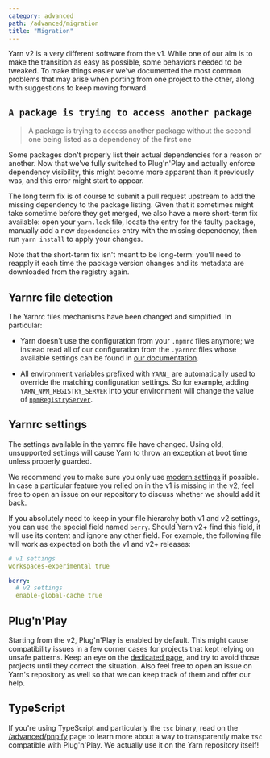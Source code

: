 ```yaml
---
category: advanced
path: /advanced/migration
title: "Migration"
---
```


Yarn v2 is a very different software from the v1. While one of our aim is to make the transition as easy as possible, some behaviors needed to be tweaked. To make things easier we've documented the most common problems that may arise when porting from one project to the other, along with suggestions to keep moving forward.

## `A package is trying to access another package`

> A package is trying to access another package without the second one being listed as a dependency of the first one

Some packages don't properly list their actual dependencies for a reason or another. Now that we've fully switched to Plug'n'Play and actually enforce dependency visibility, this might become more apparent than it previously was, and this error might start to appear.

The long term fix is of course to submit a pull request upstream to add the missing dependency to the package listing. Given that it sometimes might take sometime before they get merged, we also have a more short-term fix available: open your `yarn.lock` file, locate the entry for the faulty package, manually add a new `dependencies` entry with the missing dependency, then run `yarn install` to apply your changes.

Note that the short-term fix isn't meant to be long-term: you'll need to reapply it each time the package version changes and its metadata are downloaded from the registry again.

## Yarnrc file detection

The Yarnrc files mechanisms have been changed and simplified. In particular:

  - Yarn doesn't use the configuration from your `.npmrc` files anymore; we instead read all of our configuration from the `.yarnrc` files whose available settings can be found in [our documentation](/configuration/yarnrc).

  - All environment variables prefixed with `YARN_` are automatically used to override the matching configuration settings. So for example, adding `YARN_NPM_REGISTRY_SERVER` into your environment will change the value of [`npmRegistryServer`](/configuration/yarnrc#npmRegistryServer).

## Yarnrc settings

The settings available in the yarnrc file have changed. Using old, unsupported settings will cause Yarn to throw an exception at boot time unless properly guarded.

We recommend you to make sure you only use [modern settings](/configuration/yarnrc) if possible. In case a particular feature you relied on in the v1 is missing in the v2, feel free to open an issue on our repository to discuss whether we should add it back.

If you absolutely need to keep in your file hierarchy both v1 and v2 settings, you can use the special field named `berry`. Should Yarn v2+ find this field, it will use its content and ignore any other field. For example, the following file will work as expected on both the v1 and v2+ releases:

```yaml
# v1 settings
workspaces-experimental true

berry:
  # v2 settings
  enable-global-cache true
```

## Plug'n'Play

Starting from the v2, Plug'n'Play is enabled by default. This might cause compatibility issues in a few corner cases for projects that kept relying on unsafe patterns. Keep an eye on the [dedicated page](/features/pnp), and try to avoid those projects until they correct the situation. Also feel free to open an issue on Yarn's repository as well so that we can keep track of them and offer our help.

## TypeScript

If you're using TypeScript and particularly the `tsc` binary, read on the [/advanced/pnpify](PnPify) page to learn more about a way to transparently make `tsc` compatible with Plug'n'Play. We actually use it on the Yarn repository itself!

